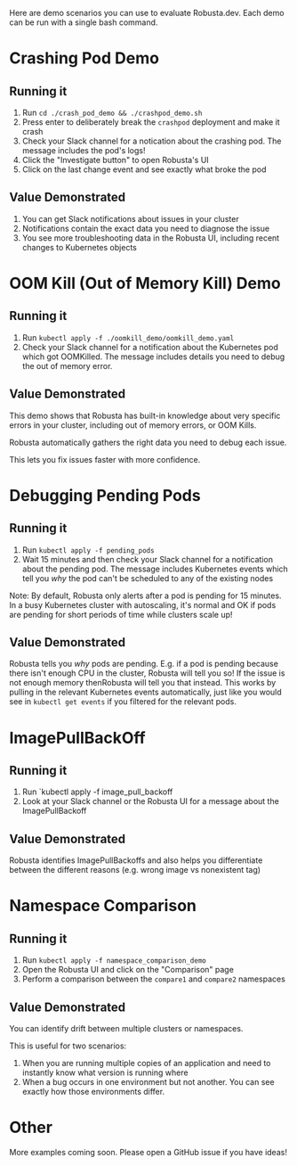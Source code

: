 Here are demo scenarios you can use to evaluate Robusta.dev. Each demo can be run with a single bash command.

# Crashing Pod Demo

## Running it

1. Run `cd ./crash_pod_demo && ./crashpod_demo.sh`
2. Press enter to deliberately break the `crashpod` deployment and make it crash
3. Check your Slack channel for a notication about the crashing pod. The message includes the pod's logs!
4. Click the "Investigate button" to open Robusta's UI
5. Click on the last change event and see exactly what broke the pod

## Value Demonstrated

1. You can get Slack notifications about issues in your cluster 
2. Notifications contain the exact data you need to diagnose the issue
3. You see more troubleshooting data in the Robusta UI, including recent changes to Kubernetes objects

# OOM Kill (Out of Memory Kill) Demo

## Running it

1. Run `kubectl apply -f ./oomkill_demo/oomkill_demo.yaml`
2. Check your Slack channel for a notification about the Kubernetes pod which got OOMKilled. The message includes details you need to debug the out of memory error.

## Value Demonstrated

This demo shows that Robusta has built-in knowledge about very specific errors in your cluster, including out of memory errors, or OOM Kills. 

Robusta automatically gathers the right data you need to debug each issue.

This lets you fix issues faster with more confidence.

# Debugging Pending Pods

## Running it

1. Run `kubectl apply -f pending_pods` 
2. Wait 15 minutes and then check your Slack channel for a notification about the pending pod. The message includes Kubernetes events which tell you *why* the pod can't be scheduled to any of the existing nodes

Note: By default, Robusta only alerts after a pod is pending for 15 minutes. In a busy Kubernetes cluster with autoscaling, it's normal and OK if pods are pending for short periods of time while clusters scale up!

## Value Demonstrated

Robusta tells you *why* pods are pending. E.g. if a pod is pending because there isn't enough CPU in the cluster, Robusta will tell you so! If the issue is not enough memory thenRobusta will tell you that instead. This works by pulling in the relevant Kubernetes events automatically, just like you would see in `kubectl get events` if you filtered for the relevant pods.

# ImagePullBackOff

## Running it

1. Run `kubectl apply -f image_pull_backoff
2. Look at your Slack channel or the Robusta UI for a message about the ImagePullBackoff

## Value Demonstrated

Robusta identifies ImagePullBackoffs and also helps you differentiate between the different reasons (e.g. wrong image vs nonexistent tag)

# Namespace Comparison

## Running it

1. Run `kubectl apply -f namespace_comparison_demo` 
2. Open the Robusta UI and click on the "Comparison" page
3. Perform a comparison between the `compare1` and `compare2` namespaces

## Value Demonstrated

You can identify drift between multiple clusters or namespaces.

This is useful for two scenarios:

1. When you are running multiple copies of an application and need to instantly know what version is running where
2. When a bug occurs in one environment but not another. You can see exactly how those environments differ.

# Other
More examples coming soon. Please open a GitHub issue if you have ideas!

